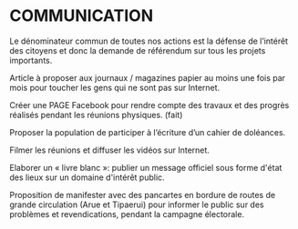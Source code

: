 # COMMUNICATION
Le dénominateur commun de toutes nos actions est la défense de l’intérêt des citoyens et donc la demande de référendum sur tous les projets importants.

Article à proposer aux journaux / magazines papier au moins une fois par mois pour toucher les gens qui ne sont pas sur Internet.

Créer une PAGE Facebook pour rendre compte des travaux et des progrès réalisés pendant les réunions physiques. (fait)

Proposer la population de participer à l’écriture d’un cahier de doléances.

Filmer les réunions et diffuser les vidéos sur Internet.

Elaborer un « livre blanc »: publier un message officiel sous forme d'état des lieux sur un domaine d'intérêt public.

Proposition de manifester avec des pancartes en bordure de routes de grande circulation (Arue et Tipaerui) pour informer le public sur des problèmes et revendications, pendant la campagne électorale.
